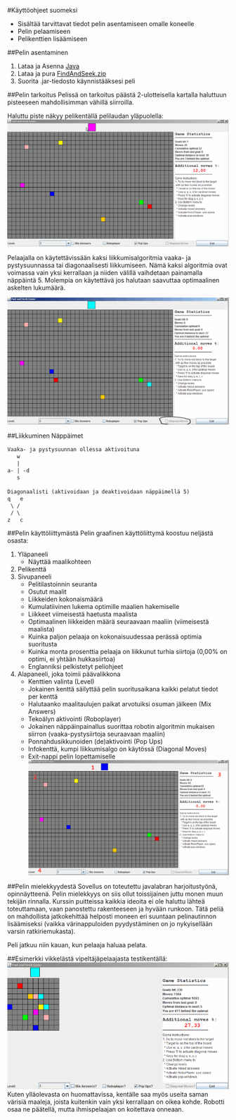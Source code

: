 #Käyttöohjeet suomeksi
 - Sisältää tarvittavat tiedot pelin asentamiseen omalle koneelle 
 - Pelin pelaamiseen
 - Pelikenttien lisäämiseen
 
##Pelin asentaminen
1. Lataa ja Asenna [Java](https://www.java.com/en/download/)
2. Lataa ja pura [FindAndSeek.zip](../FindAndSeek.zip)
3. Suorita .jar-tiedosto käynnistääksesi peli

##Pelin tarkoitus
Pelissä on tarkoitus päästä 2-ulotteisella kartalla haluttuun pisteeseen mahdollisimman vähillä siirroilla. 

Haluttu piste näkyy pelikentällä pelilaudan yläpuolella:
![targetBlock](assets/targetBlock.gif)

Pelaajalla on käytettävissään kaksi liikkumisalgoritmia vaaka- ja pystysuunnassa tai diagonaalisesti liikkumiseen. Nämä kaksi algoritmia ovat voimassa vain yksi kerrallaan ja niiden välillä vaihdetaan painamalla näppäintä 5. Molempia on käytettävä jos halutaan saavuttaa optimaalinen askelten lukumäärä.

![diagMoves](assets/diagMoves.gif)

##Liikkuminen
Näppäimet
```
Vaaka- ja pystysuunnan ollessa aktivoituna
   w 
   | 
a- | -d
   s
   
Diagonaalisti (aktivoidaan ja deaktivoidaan näppäimellä 5)
q   e
 \ /
 / \
z   c
   ```
##Pelin käyttöliittymästä
Pelin graafinen käyttöliittymä koostuu neljästä osasta:

1. Yläpaneeli
    - Näyttää maalikohteen
2. Pelikenttä 
3. Sivupaneeli
    - Pelitilastoinnin seuranta
     - Osutut maalit
     - Liikkeiden kokonaismäärä
     - Kumulatiivinen lukema optimille maalien hakemiselle
     - Liikkeet viimeisestä haetusta maalista
     - Optimaalinen liikkeiden määrä seuraavaan maaliin (viimeisestä maalista)
     - Kuinka paljon pelaaja on kokonaisuudessaa perässä optimia suoritusta
     - Kuinka monta prosenttia pelaaja on liikkunut turhia siirtoja (0,00% on optimi, ei yhtään hukkasiirtoa)
    - Englanniksi pelkistetyt peliohjeet
4. Alapaneeli, joka toimii päävalikkona
    - Kenttien valinta (Level)
     - Jokainen kenttä säilyttää pelin suoritusaikana kaikki pelatut tiedot per kenttä
    - Halutaanko maalitaulujen paikat arvotuiksi osuman jälkeen (Mix Answers)
    - Tekoälyn aktivointi (Roboplayer)
     - Jokainen näppäinpainallus suorittaa robotin algoritmin mukaisen siirron (vaaka-pystysiirtoja seuraavaan maaliin)
    - Ponnahdusikkunoiden (de)aktivointi (Pop Ups)
    - Infokenttä, kumpi liikkumisalgo on käytössä (Diagonal Moves)
    - Exit-nappi pelin lopettamiselle
![panels](assets/panels.gif)

##Pelin mielekkyydestä
Sovellus on toteutettu javalabran harjoitustyönä, opinnäytteenä. Pelin mielekkyys on siis ollut toissijainen juttu monen muun tekijän rinnalla. Kurssin puitteissa kaikkia ideoita ei ole haluttu lähteä toteuttamaan, vaan panostettu rakenteeseen ja hyvään runkoon. Tätä peliä on mahdollista jatkokehittää helposti moneen eri suuntaan pelinautinnon lisäämiseksi (vaikka värinappuloiden pyydystäminen on jo nykyisellään varsin ratkiriemukasta).

Peli jatkuu niin kauan, kun pelaaja haluaa pelata. 

##Esimerkki vikkelästä vipeltäjäpelaajasta testikentällä:
![ElämästäNauttivaVipeltäjä](assets/testingFindAndSeek.gif)
Kuten ylläolevasta on huomattavissa, kentälle saa myös useita saman värisiä maaleja, joista kuitenkin vain yksi kerrallaan on oikea kohde. Robotti osaa ne päätellä, mutta ihmispelaajan on koitettava onneaan.
